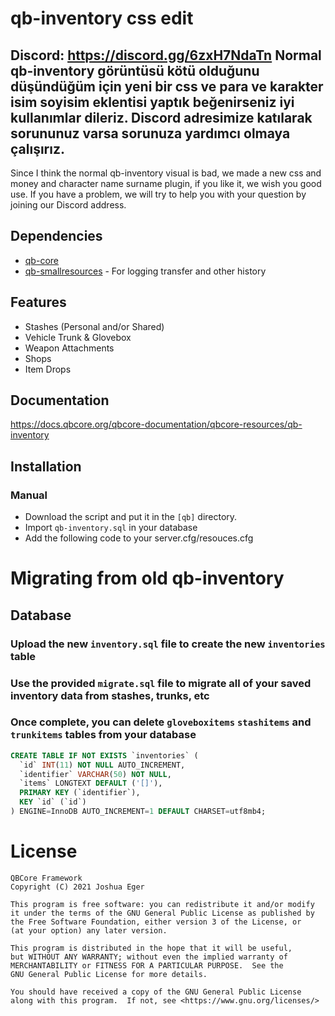 # qb-inventory css edit
Discord: https://discord.gg/6zxH7NdaTn
Normal qb-inventory görüntüsü kötü olduğunu düşündüğüm için yeni bir css ve para ve karakter isim soyisim eklentisi yaptık 
beğenirseniz iyi kullanımlar dileriz. 
Discord adresimize katılarak sorununuz varsa sorunuza yardımcı olmaya çalışırız.
---------------------------------------------------------------------------------
Since I think the normal qb-inventory visual is bad, we made a new css and money and character name surname plugin, 
if you like it, we wish you good use. If you have a problem, we will try to help you with your question by joining our Discord address.

## Dependencies
- [qb-core](https://github.com/qbcore-framework/qb-core)
- [qb-smallresources](https://github.com/qbcore-framework/qb-smallresources) - For logging transfer and other history

## Features
- Stashes (Personal and/or Shared)
- Vehicle Trunk & Glovebox
- Weapon Attachments
- Shops
- Item Drops

## Documentation
https://docs.qbcore.org/qbcore-documentation/qbcore-resources/qb-inventory

## Installation
### Manual
- Download the script and put it in the `[qb]` directory.
- Import `qb-inventory.sql` in your database
- Add the following code to your server.cfg/resouces.cfg

# Migrating from old qb-inventory

## Database
### Upload the new `inventory.sql` file to create the new `inventories` table
### Use the provided `migrate.sql` file to migrate all of your saved inventory data from stashes, trunks, etc
### Once complete, you can delete `gloveboxitems` `stashitems` and `trunkitems` tables from your database
```sql
CREATE TABLE IF NOT EXISTS `inventories` (
  `id` INT(11) NOT NULL AUTO_INCREMENT,
  `identifier` VARCHAR(50) NOT NULL,
  `items` LONGTEXT DEFAULT ('[]'),
  PRIMARY KEY (`identifier`),
  KEY `id` (`id`)
) ENGINE=InnoDB AUTO_INCREMENT=1 DEFAULT CHARSET=utf8mb4;
```

# License

    QBCore Framework
    Copyright (C) 2021 Joshua Eger

    This program is free software: you can redistribute it and/or modify
    it under the terms of the GNU General Public License as published by
    the Free Software Foundation, either version 3 of the License, or
    (at your option) any later version.

    This program is distributed in the hope that it will be useful,
    but WITHOUT ANY WARRANTY; without even the implied warranty of
    MERCHANTABILITY or FITNESS FOR A PARTICULAR PURPOSE.  See the
    GNU General Public License for more details.

    You should have received a copy of the GNU General Public License
    along with this program.  If not, see <https://www.gnu.org/licenses/>
